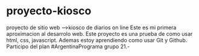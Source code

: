 # proyecto-kiosco
proyecto de sitio web -->kiosco de diarios on line
Este es mi primera aproximacion al desarrolo web. Este proyecto es una prueba de como usar html, css, javascript. Ademas estoy aprendiendo como usar Git y Github.
Participo del plan #ArgentinaPrograma grupo 21.-
